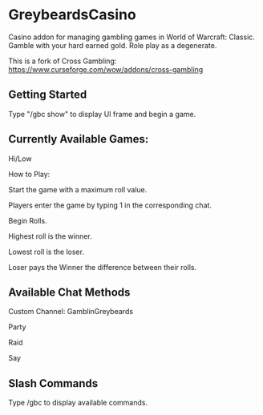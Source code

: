 # GreybeardsCasino
Casino addon for managing gambling games in World of Warcraft: Classic.
Gamble with your hard earned gold. Role play as a degenerate.

This is a fork of Cross Gambling: https://www.curseforge.com/wow/addons/cross-gambling

 
## Getting Started

Type "/gbc show" to display UI frame and begin a game.

 
## Currently Available Games:
Hi/Low

How to Play:

Start the game with a maximum roll value.

Players enter the game by typing 1 in the corresponding chat.

Begin Rolls.

Highest roll is the winner.

Lowest roll is the loser.

Loser pays the Winner the difference between their rolls.

 
## Available Chat Methods

Custom Channel: GamblinGreybeards

Party

Raid

Say

 
## Slash Commands

Type /gbc to display available commands.

 

 
 
